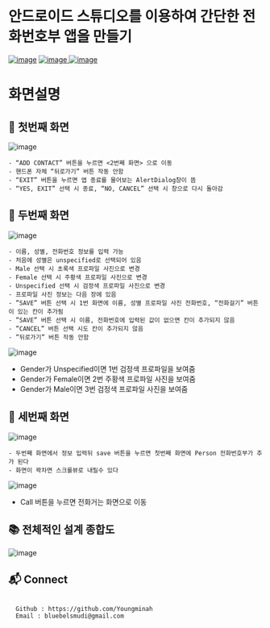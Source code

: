  
# 안드로이드 스튜디오를 이용하여 간단한 전화번호부 앱을 만들기
[![image](https://img.shields.io/badge/Build-Gradle%205.1.1-yellowgreen)](https://gradle.org/) 
[![image](https://img.shields.io/badge/Android%20SDK-API%2029%3A%20Android%209.%2B-brightgreen) ](https://developer.android.com/studio/?gclid=CjwKCAjwh7H7BRBBEiwAPXjadjupXKrLjEJYAGBpFkUAfz0EV5_K5790QOU1YjOq933gNe1xoCs6IhoCKXQQAvD_BwE&gclsrc=aw.ds)
[![image](https://img.shields.io/badge/Language-Java-orange)](https://www.java.com/ko/)




# 화면설명

## :memo: 첫번째 화면


![image](https://user-images.githubusercontent.com/42762236/94188797-d9e6c680-fee4-11ea-8d9e-a2f1dbcac173.png)


```
- “ADD CONTACT” 버튼을 누르면 <2번째 화면> 으로 이동
- 핸드폰 자체 “뒤로가기” 버튼 작동 안함
- “EXIT” 버튼을 누르면 앱 종료를 물어보는 AlertDialog창이 뜸
- “YES, EXIT” 선택 시 종료, “NO, CANCEL” 선택 시 창으로 다시 돌아감
```



## :memo: 두번째 화면
![image](https://user-images.githubusercontent.com/42762236/94189509-cc7e0c00-fee5-11ea-93d8-50dee6ad451f.png)



```
- 이름, 성별, 전화번호 정보를 입력 가능
- 처음에 성별은 unspecified로 선택되어 있음
- Male 선택 시 초록색 프로파일 사진으로 변경
- Female 선택 시 주황색 프로파일 사진으로 변경
- Unspecified 선택 시 검정색 프로파일 사진으로 변경
- 프로파일 사진 정보는 다음 장에 있음
- ”SAVE” 버튼 선택 시 1번 화면에 이름, 성별 프로파일 사진 전화번호, “전화걸기” 버튼이 있는 칸이 추가됨
- ”SAVE” 버튼 선택 시 이름, 전화번호에 입력된 값이 없으면 칸이 추가되지 않음
- ”CANCEL” 버튼 선택 시도 칸이 추가되지 않음
- ”뒤로가기” 버튼 작동 안함
```          
         
         

    
      
![image](https://user-images.githubusercontent.com/42762236/94189804-30083980-fee6-11ea-8f02-dc399e7e662e.png)

- Gender가 Unspecified이면 1번 검정색 프로파일을 보여줌
- Gender가 Female이면 2번 주황색 프로파일 사진을 보여줌
- Gender가 Male이면 3번 검정색 프로파일 사진을 보여줌



## :memo: 세번째 화면

![image](https://user-images.githubusercontent.com/42762236/94190664-609ca300-fee7-11ea-8a88-0de019c30a7b.png)


```
- 두번째 화면에서 정보 입력뒤 save 버튼을 누르면 첫번째 화면에 Person 전화번호부가 추가 된다
- 화면이 꽉차면 스크롤뷰로 내릴수 있다

```     



![image](https://user-images.githubusercontent.com/42762236/94190885-ad807980-fee7-11ea-98ca-7bc409e619d5.png)

- Call 버튼을 누르면 전화거는 화면으로 이동




## :books: 전체적인 설계 종합도 

![image](https://user-images.githubusercontent.com/42762236/94191060-ef112480-fee7-11ea-98da-e5bdfabd2c01.png)





## :mailbox_with_mail: Connect

```

  Github : https://github.com/Youngminah
  Email : bluebelsmudi@gmail.com
  
```






